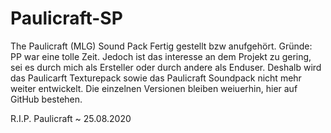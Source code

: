 # Paulicraft-SP
The Paulicraft (MLG) Sound Pack
Fertig gestellt bzw anufgehört.
Gründe: PP war eine tolle Zeit. Jedoch ist das interesse an dem Projekt zu gering, sei es durch mich als Ersteller oder durch andere als Enduser.
Deshalb wird das Paulicarft Texturepack sowie das Paulicraft Soundpack nicht mehr weiter entwickelt.
Die einzelnen Versionen bleiben weiuerhin, hier auf GitHub bestehen.

R.I.P. Paulicraft ~ 25.08.2020
